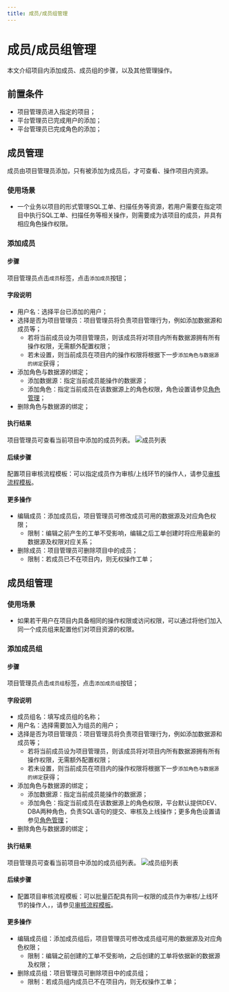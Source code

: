 ```yaml
---
title: 成员/成员组管理
---
```

# 成员/成员组管理

本文介绍项目内添加成员、成员组的步骤，以及其他管理操作。

## 前置条件
* 项目管理员进入指定的项目；
* 平台管理员已完成用户的添加；
* 平台管理员已完成角色的添加；

## 成员管理

成员由项目管理员添加，只有被添加为成员后，才可查看、操作项目内资源。

### 使用场景
* 一个业务以项目的形式管理SQL工单、扫描任务等资源，若用户需要在指定项目中执行SQL工单、扫描任务等相关操作，则需要成为该项目的成员，并具有相应角色操作权限。

### 添加成员

#### 步骤
项目管理员点击`成员`标签，点击`添加成员`按钮；

#### 字段说明
* 用户名：选择平台已添加的用户；
* 选择是否为项目管理员：项目管理员将负责项目管理行为，例如添加数据源和成员等；
    * 若将当前成员设为项目管理员，则该成员将对项目内所有数据源拥有所有操作权限，无需额外配置权限；
    * 若未设置，则当前成员在项目内的操作权限将根据下一步`添加角色与数据源的绑定`获得；
* 添加角色与数据源的绑定；
    * 添加数据源：指定当前成员能操作的数据源；
    * 添加角色：指定当前成员在该数据源上的角色权限，角色设置请参见[角色管理](../user-manager/role.md)；
* 删除角色与数据源的绑定；

#### 执行结果
项目管理员可查看当前项目中添加的成员列表。
![成员列表](img/group-member.png)

#### 后续步骤
配置项目审核流程模板：可以指定成员作为审核/上线环节的操作人，请参见[审核流程模板](rule-template-manager.md)。

#### 更多操作
* 编辑成员：添加成员后，项目管理员可修改成员可用的数据源及对应角色权限；
    * 限制：编辑之前产生的工单不受影响，编辑之后工单创建时将应用最新的数据源及权限对应关系；
* 删除成员：项目管理员可删除项目中的成员；
    * 限制：若成员已不在项目内，则无权操作工单；

## 成员组管理

### 使用场景
* 如果若干用户在项目内具备相同的操作权限或访问权限，可以通过将他们加入同一个成员组来配置他们对项目资源的权限。


### 添加成员组

#### 步骤
项目管理员点击`成员组`标签，点击`添加成员组`按钮；

#### 字段说明
* 成员组名：填写成员组的名称；
* 用户名：选择需要加入为组员的用户；
* 选择是否为项目管理员：项目管理员将负责项目管理行为，例如添加数据源和成员等；
    * 若将当前成员设为项目管理员，则该成员将对项目内所有数据源拥有所有操作权限，无需额外配置权限；
    * 若未设置，则当前成员在项目内的操作权限将根据下一步`添加角色与数据源的绑定`获得；
* 添加角色与数据源的绑定；
    * 添加数据源：指定当前成员能操作的数据源；
    * 添加角色：指定当前成员在该数据源上的角色权限，平台默认提供DEV、DBA两种角色，负责SQL语句的提交、审核及上线操作；更多角色设置请参见[角色管理](../user-manager/role.md)；
* 删除角色与数据源的绑定；

#### 执行结果
项目管理员可查看当前项目中添加的成员组列表。
![成员组列表](img/group-member2.png)

#### 后续步骤
* 配置项目审核流程模板：可以批量匹配具有同一权限的成员作为审核/上线环节的操作人，，请参见[审核流程模板](rule-template-manager.md)。

#### 更多操作
* 编辑成员组：添加成员组后，项目管理员可修改成员组可用的数据源及对应角色权限；
    * 限制：编辑之前创建的工单不受影响，之后创建的工单将依据新的数据源及权限；
* 删除成员组：项目管理员可删除项目中的成员组；
    * 限制：若成员组内成员已不在项目内，则无权操作工单；